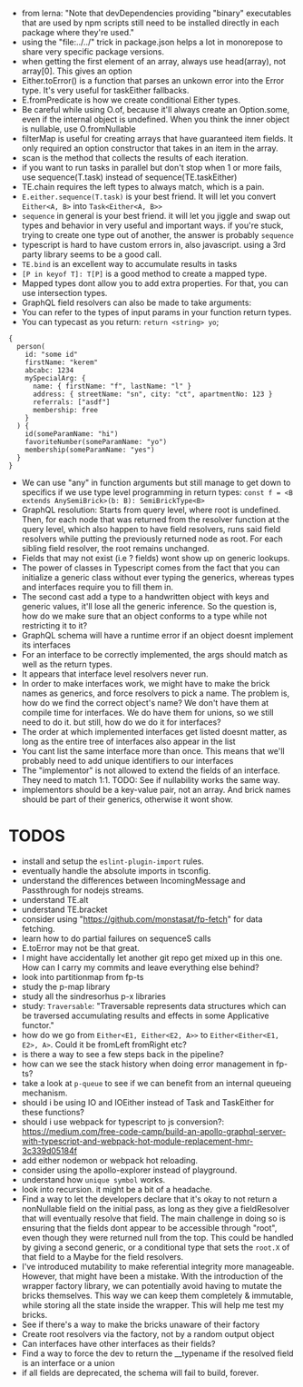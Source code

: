 - from lerna: "Note that devDependencies providing "binary" executables that are used by npm scripts still need to be installed directly in each package where they're used."
- using the "file:../../" trick in package.json helps a lot in monorepose to share very specific package versions.
- when getting the first element of an array, always use head(array), not array[0]. This gives an option<item>
- Either.toError() is a function that parses an unkown error into the Error type. It's very useful for taskEither fallbacks.
- E.fromPredicate is how we create conditional Either types.
- Be careful while using O.of, because it'll always create an Option.some, even if the internal object is undefined. When you think the inner object is nullable, use O.fromNullable
- filterMap is useful for creating arrays that have guaranteed item fields. It only required an option constructor that takes in an item in the array.
- scan is the method that collects the results of each iteration.
- if you want to run tasks in parallel but don't stop when 1 or more fails, use sequence(T.task) instead of sequence(TE.taskEither)
- TE.chain requires the left types to always match, which is a pain.
- `E.either.sequence(T.task)` is your best friend. It will let you convert `Either<A, B>` into `Task<Either<A, B>>`
- `sequence` in general is your best friend. it will let you jiggle and swap out types and behavior in very useful and important ways. if you're stuck, trying to create one type out of another, the answer is probably `sequence`
- typescript is hard to have custom errors in, also javascript. using a 3rd party library seems to be a good call.
- `TE.bind` is an excellent way to accumulate results in tasks
- `[P in keyof T]: T[P]` is a good method to create a mapped type.
- Mapped types dont allow you to add extra properties. For that, you can use intersection types.
- GraphQL field resolvers can also be made to take arguments:
- You can refer to the types of input params in your function return types.
- You can typecast as you return: `return <string> yo`;

```gql
{
  person(
    id: "some id"
    firstName: "kerem"
    abcabc: 1234
    mySpecialArg: {
      name: { firstName: "f", lastName: "l" }
      address: { streetName: "sn", city: "ct", apartmentNo: 123 }
      referrals: ["asdf"]
      membership: free
    }
  ) {
    id(someParamName: "hi")
    favoriteNumber(someParamName: "yo")
    membership(someParamName: "yes")
  }
}
```

- We can use "any" in function arguments but still manage to get down to specifics if we use type level programming in return types: `const f = <B extends AnySemiBrick>(b: B): SemiBrickType<B>`
- GraphQL resolution: Starts from query level, where root is undefined. Then, for each node that was returned from the resolver function at the query level, which also happen to have field resolvers, runs said field resolvers while putting the previously returned node as root. For each sibling field resolver, the root remains unchanged.
- Fields that may not exist (i.e ? fields) wont show up on generic lookups.
- The power of classes in Typescript comes from the fact that you can initialize a generic class without ever typing the generics, whereas types and interfaces require you to fill them in.
- The second cast add a type to a handwritten object with keys and generic values, it'll lose all the generic inference. So the question is, how do we make sure that an object conforms to a type while not restricting it to it?
- GraphQL schema will have a runtime error if an object doesnt implement its interfaces
- For an interface to be correctly implemented, the args should match as well as the return types.
- It appears that interface level resolvers never run.
- In order to make interfaces work, we might have to make the brick names as generics, and force resolvers to pick a name. The problem is, how do we find the correct object's name? We don't have them at compile time for interfaces. We do have them for unions, so we still need to do it.
  but still, how do we do it for interfaces?
- The order at which implemented interfaces get listed doesnt matter, as long as the entire tree of interfaces also appear in the list
- You cant list the same interface more than once. This means that we'll probably need to add unique identifiers to our interfaces
- The "implementor" is not allowed to extend the fields of an interface. They need to match 1:1. TODO: See if nullability works the same way.
- implementors should be a key-value pair, not an array. And brick names should be part of their generics, otherwise it wont show.

# TODOS

- install and setup the `eslint-plugin-import` rules.
- eventually handle the absolute imports in tsconfig.
- understand the differences between IncomingMessage and Passthrough for nodejs streams.
- understand TE.alt
- understand TE.bracket
- consider using "https://github.com/monstasat/fp-fetch" for data fetching.
- learn how to do partial failures on sequenceS calls
- E.toError may not be that great.
- I might have accidentally let another git repo get mixed up in this one. How can I carry my commits and leave everything else behind?
- look into partitionmap from fp-ts
- study the p-map library
- study all the sindresorhus p-x libraries
- study: `Traversable`: "Traversable represents data structures which can be traversed accumulating results and effects in some Applicative functor."
- how do we go from `Either<E1, Either<E2, A>>` to `Either<Either<E1, E2>, A>`. Could it be fromLeft fromRight etc?
- is there a way to see a few steps back in the pipeline?
- how can we see the stack history when doing error management in fp-ts?
- take a look at `p-queue` to see if we can benefit from an internal queueing mechanism.
- should i be using IO and IOEither instead of Task and TaskEither for these functions?
- should i use webpack for typescript to js conversion?: https://medium.com/free-code-camp/build-an-apollo-graphql-server-with-typescript-and-webpack-hot-module-replacement-hmr-3c339d05184f
- add either nodemon or webpack hot reloading.
- consider using the apollo-explorer instead of playground.
- understand how `unique symbol` works.
- look into recursion. it might be a bit of a headache.
- Find a way to let the developers declare that it's okay to not return a nonNullable field on the initial pass, as long as they give a fieldResolver that will eventually resolve that field. The main challenge in doing so is ensuring that the fields dont appear to be accessible through "root", even though they were returned null from the top. This could be handled by giving a second generic, or a conditional type that sets the `root.X` of that field to a Maybe<X> for the field resolvers.
- I've introduced mutability to make referential integrity more manageable. However, that might have been a mistake. With the introduction of the wrapper factory library, we can potentially avoid having to mutate the bricks themselves. This way we can keep them completely & immutable, while storing all the state inside the wrapper. This will help me test my bricks.
- See if there's a way to make the bricks unaware of their factory
- Create root resolvers via the factory, not by a random output object
- Can interfaces have other interfaces as their fields?
- Find a way to force the dev to return the \_\_typename if the resolved field is an interface or a union
- if all fields are deprecated, the schema will fail to build, forever.
